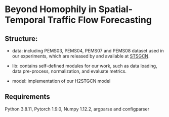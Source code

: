 # Beyond Homophily in Spatial-Temporal Traffic Flow Forecasting


## Structure:

* data: including PEMS03, PEMS04, PEMS07 and PEMS08 dataset used in our experiments, which are released by and available at [STSGCN](https://github.com/Davidham3/STSGCN).

* lib: contains self-defined modules for our work, such as data loading, data pre-process, normalization, and evaluate metrics.

* model: implementation of our H2STGCN model


## Requirements

Python 3.8.11, Pytorch 1.9.0, Numpy 1.12.2, argparse and configparser





